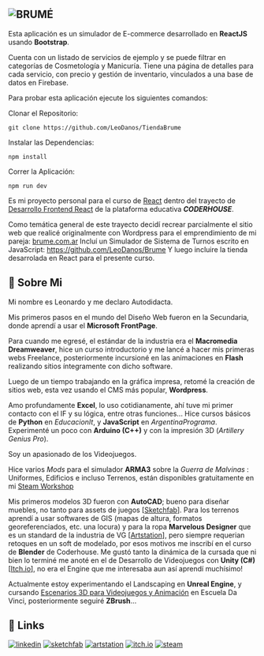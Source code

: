 ## <picture><source media="(prefers-color-scheme: dark)" srcset="https://brume.com.ar/wp-content/uploads/2024/02/brumeB_60.png"><source media="(prefers-color-scheme: light)" srcset="https://brume.com.ar/wp-content/uploads/2024/02/brumeN_60.png"><img alt="BRUMÉ"></picture>

Esta aplicación es un simulador de E-commerce desarrollado en **ReactJS** usando **Bootstrap**.

Cuenta con un listado de servicios de ejemplo y se puede filtrar en categorías de Cosmetología y Manicuría.
Tiene una página de detalles para cada servicio, con precio y gestión de inventario, vinculados a una base de datos en Firebase.

Para probar esta aplicación ejecute los siguientes comandos:

Clonar el Repositorio:

```git clone https://github.com/LeoDanos/TiendaBrume```

Instalar las Dependencias:

```npm install```

Correr la Aplicación:

```npm run dev```

Es mi proyecto personal para el curso de [React](https://www.coderhouse.com/ar/online/reactjs) dentro del trayecto de [Desarrollo Frontend React](https://www.coderhouse.com/ar/online/carrera-online-desarrollo-frontend) de la plataforma educativa ***CODERHOUSE***. 

Como temática general de este trayecto decidí recrear parcialmente el sitio web que realicé originalmente con Wordpress para el emprendimiento de mi pareja: [brume.com.ar](https://brume.com.ar)
Incluí un Simulador de Sistema de Turnos escrito en JavaScript: https://github.com/LeoDanos/Brume
Y luego incluire la tienda desarrolada en React para el presente curso.

## 🚀 Sobre Mi
Mi nombre es Leonardo y me declaro Autodidacta.

Mis primeros pasos en el mundo del Diseño Web fueron en la Secundaria, donde aprendí a usar el **Microsoft FrontPage**.

Para cuando me egresé, el estándar de la industria era el **Macromedia Dreamweaver**, hice un curso introductorio y me lancé a hacer mis primeras webs Freelance, posteriormente incursioné en las animaciones en **Flash** realizando sitios íntegramente con dicho software.

Luego de un tiempo trabajando en la gráfica impresa, retomé la creación de sitios web, esta vez usando el CMS más popular, **Wordpress**.

Amo profundamente **Excel**, lo uso cotidianamente, ahí tuve mi primer contacto con el IF y su lógica, entre otras funciones... Hice cursos básicos de **Python** en _EducacionIt_, y **JavaScript** en _ArgentinaPrograma_. Experimenté un poco con **Arduino (C++)** y con la impresión 3D (_Artillery Genius Pro_).

Soy un apasionado de los Videojuegos.

Hice varios _Mods_ para el simulador **ARMA3** sobre la _Guerra de Malvinas_ : Uniformes, Edificios e incluso Terrenos, están disponibles gratuitamente en mi [Steam Workshop](https://steamcommunity.com/id/loro_cdm/myworkshopfiles/?appid=107410)

Mis primeros modelos 3D fueron con **AutoCAD**; bueno para diseñar muebles, no tanto para assets de juegos [[Sketchfab](https://sketchfab.com/leodanos)]. Para los terrenos aprendí a usar softwares de GIS (mapas de altura, formatos georeferenciados, etc. una locura) y para la ropa **Marvelous Designer** que es un standard de la industria de VG [[Artstation](https://artstation.com/leodanos)], pero siempre requerian retoques en un soft de modelado, por esos motivos me inscribí en el curso de **Blender** de Coderhouse. Me gustó tanto la dinámica de la cursada que ni bien lo terminé me anoté en el de Desarrollo de Videojuegos con **Unity (C#)** [[Itch.io](https://leodanos.itch.io/luxoo)], no era el Engine que me interesaba aun así aprendí muchísimo!

Actualmente estoy experimentando el Landscaping en **Unreal Engine**, y cursando [Escenarios 3D para Videojuegos y Animación](https://davinci.edu.ar/cursos/adultos/arte-3d-escenarios-para-videojuegos-y-animacion) en Escuela Da Vinci, posteriormente seguiré **ZBrush**...

## 🔗 Links
[![linkedin](https://img.shields.io/badge/linkedin-0A66C2?style=for-the-badge&logo=linkedin&logoColor=white)](https://www.linkedin.com/in/leonardodanos/)
[![sketchfab](https://img.shields.io/badge/sketchfab-%231CAAD9.svg?&style=for-the-badge&logo=sketchfab&logoColor=white)](https://sketchfab.com/leodanos)
[![artstation](https://img.shields.io/badge/artstation-%2313AFF0.svg?&style=for-the-badge&logo=artstation&logoColor=white)](https://artstation.com/leodanos)
[![itch.io](https://img.shields.io/badge/itch.io-%23FA5C5C.svg?&style=for-the-badge&logo=itch.io&logoColor=white)](https://leodanos.itch.io/luxoo)
[![steam](https://img.shields.io/badge/steam-%23000000.svg?&style=for-the-badge&logo=steam&logoColor=white)](https://steamcommunity.com/id/loro_cdm/myworkshopfiles/?appid=107410)